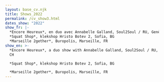 ```yaml
---
layout: base_cv.njk
title: Shows_2022
permalink: /cv_show3.html
dates_show: "2022"
show_fr: |-
  *Encore Heureux*, en duo avec Annabelle Galland, Soul2Soul / RU, Genève, CH
  *Squat Shop*, klekshop Hristo Botev 2, Sofia, BG
  *Marseille 2gether*, Buropolis, Marseille, FR
show_en: >-
  *Encore Heureux*, a duo show with Annabelle Galland, Soul2Soul / RU, Geneva,
  CH

  *Squat Shop*, klekshop Hristo Botev 2, Sofia, BG

  *Marseille 2gether*, Buropolis, Marseille, FR
---
```

